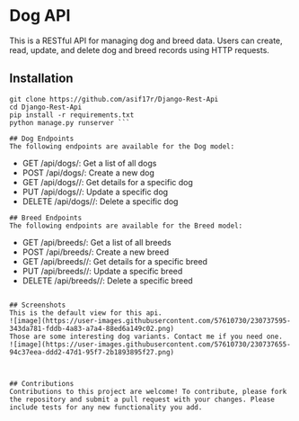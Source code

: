 # Dog API
This is a RESTful API for managing dog and breed data. Users can create, read, update, and delete dog and breed records using HTTP requests.

## Installation
```
git clone https://github.com/asif17r/Django-Rest-Api
cd Django-Rest-Api
pip install -r requirements.txt
python manage.py runserver ```

## Dog Endpoints
The following endpoints are available for the Dog model:
```
- GET /api/dogs/: Get a list of all dogs
- POST /api/dogs/: Create a new dog
- GET /api/dogs/<id>/: Get details for a specific dog
- PUT /api/dogs/<id>/: Update a specific dog
- DELETE /api/dogs/<id>/: Delete a specific dog
```
## Breed Endpoints
The following endpoints are available for the Breed model:
```
- GET /api/breeds/: Get a list of all breeds
- POST /api/breeds/: Create a new breed
- GET /api/breeds/<id>/: Get details for a specific breed
- PUT /api/breeds/<id>/: Update a specific breed
- DELETE /api/breeds/<id>/: Delete a specific breed
```

## Screenshots
This is the default view for this api.
![image](https://user-images.githubusercontent.com/57610730/230737595-343da781-fddb-4a83-a7a4-88ed6a149c02.png)
Those are some interesting dog variants. Contact me if you need one.
![image](https://user-images.githubusercontent.com/57610730/230737655-94c37eea-ddd2-47d1-95f7-2b1893895f27.png)



## Contributions
Contributions to this project are welcome! To contribute, please fork the repository and submit a pull request with your changes. Please include tests for any new functionality you add.
